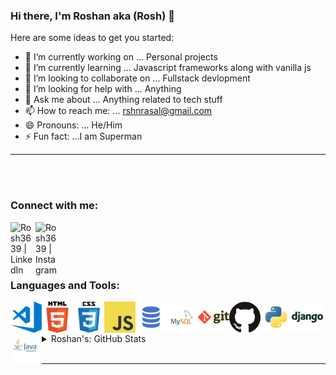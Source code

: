 ### Hi there, I'm Roshan aka (Rosh) 👋

Here are some ideas to get you started:

- 🔭 I’m currently working on ... Personal projects
- 🌱 I’m currently learning ... Javascript frameworks along with vanilla js
- 👯 I’m looking to collaborate on ... Fullstack devlopment
- 🤔 I’m looking for help with ... Anything
- 💬 Ask me about ... Anything related to tech stuff
- 📫 How to reach me: ... rshnrasal@gmail.com
- 😄 Pronouns: ... He/Him
- ⚡ Fun fact: ...I am Superman
---
<br />
<br />

### Connect with me:

<img align="left" alt="Rosh3639 | LinkedIn" width="40px" src="https://cdn.jsdelivr.net/npm/simple-icons@v3/icons/linkedin.svg" />
<img align="left" alt="Rosh3639 | Instagram" width="40px" src="https://cdn.jsdelivr.net/npm/simple-icons@v3/icons/instagram.svg" />

<br />

<br />
<br />
<br />

### Languages and Tools:

<img align="left" alt="Visual Studio Code" width="50px" src="https://raw.githubusercontent.com/github/explore/80688e429a7d4ef2fca1e82350fe8e3517d3494d/topics/visual-studio-code/visual-studio-code.png" />
<img align="left" alt="HTML5" width="50px" src="https://raw.githubusercontent.com/github/explore/80688e429a7d4ef2fca1e82350fe8e3517d3494d/topics/html/html.png" />
<img align="left" alt="CSS3" width="50px" src="https://raw.githubusercontent.com/github/explore/80688e429a7d4ef2fca1e82350fe8e3517d3494d/topics/css/css.png" />
<img align="left" alt="JavaScript" width="50px" src="https://raw.githubusercontent.com/github/explore/80688e429a7d4ef2fca1e82350fe8e3517d3494d/topics/javascript/javascript.png" />
<!-- <img align="left" alt="React" width="26px" src="https://raw.githubusercontent.com/github/explore/80688e429a7d4ef2fca1e82350fe8e3517d3494d/topics/react/react.png" /> -->
<img align="left" alt="SQL" width="50px" src="https://raw.githubusercontent.com/github/explore/80688e429a7d4ef2fca1e82350fe8e3517d3494d/topics/sql/sql.png" />
<img align="left" alt="MySQL" width="50px" src="https://raw.githubusercontent.com/github/explore/80688e429a7d4ef2fca1e82350fe8e3517d3494d/topics/mysql/mysql.png" />
<img align="left" alt="Git" width="50px" src="https://raw.githubusercontent.com/github/explore/80688e429a7d4ef2fca1e82350fe8e3517d3494d/topics/git/git.png" />
<img align="left" alt="GitHub" width="50px" src="https://raw.githubusercontent.com/github/explore/78df643247d429f6cc873026c0622819ad797942/topics/github/github.png" />
<img align="left" alt="Python" width="50px" src="https://raw.githubusercontent.com/github/explore/78df643247d429f6cc873026c0622819ad797942/topics/python/python.png" />
<img align="left" alt="Django" width="50px" src="https://raw.githubusercontent.com/github/explore/78df643247d429f6cc873026c0622819ad797942/topics/django/django.png" />
<img align="left" alt="Java" width="50px" src="https://raw.githubusercontent.com/github/explore/78df643247d429f6cc873026c0622819ad797942/topics/java/java.png" />



<br />
<br />
<br />
<details>
  <summary>Roshan's: GitHub Stats</summary>

  
  
  [![Rosh3639's github stats](https://github-readme-stats.vercel.app/api?username=Rosh3639)](https://github.com/rosh3639/github-readme-stats)
</details>
<br />

---
<br />
<br />


